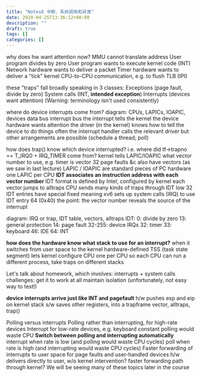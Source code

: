 ```yaml
---
title: "Notes8 中断、系统调用和异常"
date: 2020-04-25T13:36:12+08:00
description: ""
draft: true
tags: []
categories: []
---
```




why does hw want attention now?
  MMU cannot translate address
  User program divides by zero
  User program wants to execute kernel code (INT)
  Network hardware wants to deliver a packet
  Timer hardware wants to deliver a "tick"
  kernel CPU-to-CPU communication, e.g. to flush TLB (IPI)

these "traps" fall broadly speaking in 3 classes:
  Exceptions (page fault, divide by zero)
  System calls (INT, **intended exception**)
  Interrupts (devices want attention)
  (Warning: terminology isn't used consistently)

where do device interrupts come from?
  diagram:
    CPUs, LAPICs, IOAPIC, devices
    data bus
    interrupt bus
  the interrupt tells the kernel the device hardware wants attention
  the driver (in the kernel) knows how to tell the device to do things
  often the interrupt handler calls the relevant driver
    but other arrangements are possible (schedule a thread; poll)

how does trap() know which device interrupted?
  i.e. where did tf->trapno == T_IRQ0 + IRQ_TIMER come from?
  kernel tells LAPIC/IOAPIC what vector number to use, e.g. timer is vector 32
    page faults &c also have vectors (as we saw in last lecture)
    LAPIC / IOAPIC are standard pieces of PC hardware
    one LAPIC per CPU
  **IDT associates an instruction address with each vector number**
    IDT format is defined by Intel, configured by kernel
  each vector jumps to alltraps
  CPU sends many kinds of traps through IDT
    low 32 IDT entries have special fixed meaning
  xv6 sets up system calls (IRQ) to use IDT entry 64 (0x40)
  the point: the vector number reveals the source of the interrupt

diagram:
  IRQ or trap, IDT table, vectors, alltraps
  IDT:
    0: divide by zero
    13: general protection
    14: page fault
    32-255: device IRQs
    32: timer
    33: keyboard
    46: IDE
    64: INT

**how does the hardware know what stack to use for an interrupt?**
  when it switches from user space to the kernel
  hardware-defined TSS (task state segment) lets kernel configure CPU 
    one per CPU
    so each CPU can run a different process, take traps on different stacks

Let's talk about homework, which involves:
  interrupts + system calls
  challenges:
    get it to work at all
    maintain isolation (unfortunately, not easy way to test!)

**device interrupts arrive just like INT and pagefault**
  h/w pushes esp and eip on kernel stack
  s/w saves other registers, into a trapframe
  vector, alltraps, trap()

Polling versus interrupts
  Polling rather than interrupting, for high-rate devices
  Interrupt for low-rate devices, e.g. keyboard
    constant polling would waste CPU
  **Switch between polling and interrupting automatically**
    interrupt when rate is low (and polling would waste CPU cycles)
    poll when rate is high  (and interrupting would waste CPU cycles)
  Faster forwarding of interrupts to user space
    for page faults and user-handled devices
    h/w delivers directly to user, w/o kernel intervention?
    faster forwarding path through kernel?
  We will be seeing many of these topics later in the course
